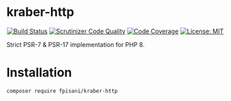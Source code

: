 # kraber-http
<div align="center">

[![Build Status](https://travis-ci.com/f-pisani/kraber-http.svg?branch=main)](https://travis-ci.com/f-pisani/kraber-http)
[![Scrutinizer Code Quality](https://scrutinizer-ci.com/g/f-pisani/kraber-http/badges/quality-score.png?b=main)](https://scrutinizer-ci.com/g/f-pisani/kraber-http/?branch=main)
[![Code Coverage](https://scrutinizer-ci.com/g/f-pisani/kraber-http/badges/coverage.png?b=main)](https://scrutinizer-ci.com/g/f-pisani/kraber-http/?branch=main)
[![License: MIT](https://img.shields.io/badge/License-MIT-yellow.svg)](https://opensource.org/licenses/MIT)

</div>

Strict PSR-7 & PSR-17 implementation for PHP 8.

# Installation
```bash
composer require fpisani/kraber-http
```
